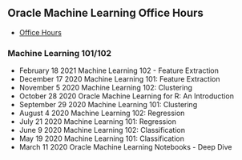 ## Oracle Machine Learning Office Hours
* [Office Hours](https://asktom.oracle.com/pls/apex/f?p=100:551:110224348306505::::P551_INVITED,P551_CLASS_ID:,13663&cs=1A7BDA52F79ABBB7709C176A922B26639)

### 	Machine Learning 101/102
* February 18 2021	Machine Learning 102 - Feature Extraction	
* December 17 2020	Machine Learning 101: Feature Extraction	
* November 5 2020	Machine Learning 102: Clustering	
* October 28 2020	Oracle Machine Learning for R: An Introduction	
* September 29 2020	Machine Learning 101: Clustering	
* August 4 2020	Machine Learning 102: Regression	
* July 21 2020	Machine Learning 101: Regression	
* June 9 2020	Machine Learning 102: Classification	
* May 19 2020	Machine Learning 101: Classification	
* March 11 2020	Oracle Machine Learning Notebooks - Deep Dive	
